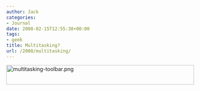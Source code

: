 ```yaml
---
author: Jack
categories:
- Journal
date: 2008-02-15T12:55:38+00:00
tags:
- geek
title: Multitasking?
url: /2008/multitasking/
---
```


<img src="/files/multitasking-toolbar.png" alt="multitasking-toolbar.png" border="0" width="500" height="52" />